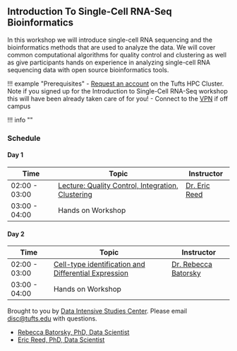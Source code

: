 ## Introduction To Single-Cell RNA-Seq Bioinformatics 

In this workshop we will introduce single-cell RNA sequencing and the bioinformatics methods that are used to analyze the data. We will cover common computational algorithms for quality control and clustering as well as give participants hands on experience in analyzing single-cell RNA sequencing data with open source bioinformatics tools.

!!! example "Prerequisites"
    - [Request an account](http://research.uit.tufts.edu/) on the Tufts HPC Cluster. Note if you signed up for the Introduction to Single-Cell RNA-Seq workshop this will have been already taken care of for you!
    - Connect to the [VPN](https://access.tufts.edu/vpn) if off campus

!!! info ""


### Schedule

#### Day 1

| Time |  Topic  | Instructor |
|-----------|----------|--------|
| 02:00 - 03:00 | [Lecture: Quality Control, Integration, Clustering](slides/day1_temp.pdf) | [Dr. Eric Reed](https://disc.tufts.edu/eric-reed) |
| 03:00 - 04:00 | Hands on Workshop |  |

#### Day 2

| Time |  Topic  | Instructor |
|-----------|----------|--------|
| 02:00 - 03:00 | [Cell-type identification and Differential Expression](slides/day2_temp.pdf) | [Dr. Rebecca Batorsky](https://disc.tufts.edu/people/rebecca-batorsky) |
| 03:00 - 04:00 | Hands on Workshop | |


Brought to you by [Data Intensive Studies Center](https://disc.tufts.edu/). Please email disc@tufts.edu with questions.

- [Rebecca Batorsky, PhD, Data Scientist](https://disc.tufts.edu/people/rebecca-batorsky)
- [Eric Reed, PhD, Data Scientist](https://disc.tufts.edu/eric-reed)
